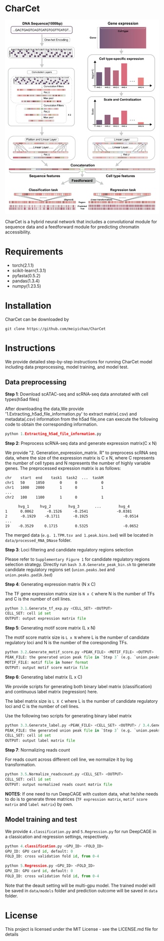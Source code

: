 # CharCet
 
 ![model](https://github.com/meiyichao/CharCet/blob/main/model.png)
 
 CharCet is a hybrid neural network that includes a convolutional module for sequence data and a feedforward module for predicting chromatin accessibility.
 
 # Requirements
- torch(2.1.1)
- scikit-learn(1.3.1)
- pyfasta(0.5.2)
- pandas(1.3.4)
- numpy(1.23.5)

# Installation
CharCet can be downloaded by
```shell
git clone https://github.com/meiyichao/CharCet
```

# Instructions
We provide detailed step-by-step instructions for running CharCet model including data preprocessing, model training, and model test.

## Data preprocessing
**Step 1**: Download scATAC-seq and scRNA-seq data annotated with cell types(h5ad files)

After downloading the data,We provide '1.Extracting_h5ad_file_information.py' to extract matrix(.csv) and metadata(.csv) information from the h5ad file,one can execute the following code to obtain the corresponding information.

```python
python 1.Extracting_h5ad_file_information.py
```
**Step 2**: Preprocess scRNA-seq data and generate expression matrix(C x N)

We provide "2. Generation_expression_matrix. R" to preprocess scRNA seq data, where the size of the expression matrix is C x N, where C represents the number of cell types and N represents the number of highly variable genes. The preprocessed expression matrix is as follows:
```
chr    start  end    task1  task2  ...  taskM
chr1   50     1050       0      0           0
chr1   1000   2000       1      0           1
...
chr2   100    1100       1      0           1
```
```
      hvg_1     hvg_2	     hvg_3	     ...	    hvg_4
1	   0.0062	   -0.1526	   -0.2541	           -0.0381
2	   -0.1929	  -0.1711	   -0.1925	    	      -0.0514
...
19	  -0.3529	  0.1715	    0.5325	     	      -0.0652
```
The merged data (`e.g. 1.TPM.tsv and 1.peak.bins.bed`) will be located in `data/processed_RNA_DNase` folder.

**Step 3**: Loci filtering and candidate regulatory regions selection

Please refer to `Supplementary Figure 1` for candidate regulatory regions selection strategy. Directly run `bash 3.0.Generate_peak_bin.sh` to generate candidate regulatory regions set (`union.peaks.bed` and `union.peaks.pad1k.bed`)

**Step 4**: Generating expression matrix (N x C)

The TF gene expression matrix size is `N x C` where N is the number of TFs and C is the number of cell lines. 

```python
python 3.1.Generate_tf_exp.py <CELL_SET> <OUTPUT>
CELL_SET: cell id set
OUTPUT: output expression matrix file
```
**Step 5**: Generating motif score matrix (L x N)

The motif score matrix size is `L x N` where L is the number of candidate regulatory loci and N is the number of the coresponding TFs.

```python
python 3.2.Generate_motif_score.py <PEAK_FILE> <MOTIF_FILE> <OUTPUT>
PEAK_FILE: the generated union peak file in `Step 3` (e.g. `union.peaks.bed`)
MOTIF_FILE: motif file in homer format
OUTPUT: output motif score matrix file
```
**Step 6**: Generating label matrix (L x C)

We provide scripts for generating both binary label matrix (classification) and continuous label matrix (regression) here.

The label matrix size is `L X C` where L is the number of candidate regulatory loci and C is the number of cell lines.

Use the following two scripts for generating binary label matrix
```python
python 3.3.Generate_label.py <PEAK_FILE> <CELL_SET> <OUTPUT> / 3.4.Generate_label.py <PEAK_FILE> <CELL_SET> <OUTPUT>
PEAK_FILE: the generated union peak file in `Step 3` (e.g. `union.peaks.bed`)
CELL_SET: cell id set
OUTPUT: output label matrix file
```
**Step 7**: Normalizing reads count

For reads count across different cell line, we normalize it by log transformation.
```python
python 3.5.Normalize_readscount.py <CELL_SET> <OUTPUT>
CELL_SET: cell id set
OUTPUT: output normalized reads count matrix file
```
**NOTES**: If one need to run DeepCAGE with custom data, what he/she needs to do is to generate three matrices (`TF expression matrix`, `motif score matrix` and `label matrix`) by own. 

## Model training and test

We provide `4.classification.py` and `5.Regression.py` for run DeepCAGE in a classication and regression settings, respectively.
```python
python 4.classification.py <GPU_ID> <FOLD_ID>
GPU_ID: GPU card id, default: 0
FOLD_ID: cross validation fold id, from 0-4
```
```python
python 5.Regression.py <GPU_ID> <FOLD_ID>
GPU_ID: GPU card id, default: 0
FOLD_ID: cross validation fold id, from 0-4
```
Note that the deault setting will be multi-gpu model. The trained model will be saved in `data/models` folder and prediction outcome will be saved in `data` folder.


# License
This project is licensed under the MIT License - see the LICENSE.md file for details



























